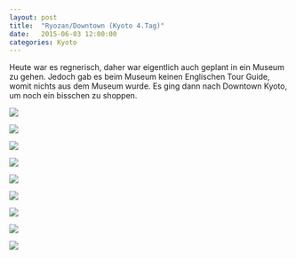 ```yaml
---
layout: post
title:  "Ryozan/Downtown (Kyoto 4.Tag)"
date:   2015-06-03 12:00:00
categories: Kyoto
---
```


Heute war es regnerisch, daher war eigentlich auch geplant in ein Museum zu gehen.
Jedoch gab es beim Museum keinen Englischen Tour Guide, womit nichts aus dem Museum wurde.
Es ging dann nach Downtown Kyoto, um noch ein bisschen zu shoppen.

![](/japan2015/content/images/2015/06/image-36.jpg)

![](/japan2015/content/images/2015/06/image-37.jpg)


![](/japan2015/content/images/2015/06/image-38.jpg)

![](/japan2015/content/images/2015/06/image-39.jpg)

![](/japan2015/content/images/2015/06/image-40.jpg)

![](/japan2015/content/images/2015/06/image-41.jpg)

![](/japan2015/content/images/2015/06/image-42.jpg)

![](/japan2015/content/images/2015/06/image-43.jpg)

![](/japan2015/content/images/2015/06/image-44.jpg)
